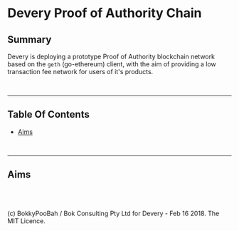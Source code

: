 # Devery Proof of Authority Chain

## Summary

Devery is deploying a prototype Proof of Authority blockchain network based on the `geth` (go-ethereum) client, with the
aim of providing a low transaction fee network for users of it's products.

<br />

<hr />

## Table Of Contents

* [Aims](#aims)

<br />

<hr />

## Aims

<br />

<br />

(c) BokkyPooBah / Bok Consulting Pty Ltd for Devery - Feb 16 2018. The MIT Licence.